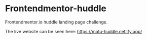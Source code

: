 # Frontendmentor-huddle
Frontendmentor.io huddle landing page challenge.

The live website can be seen here: https://matu-huddle.netlify.app/
